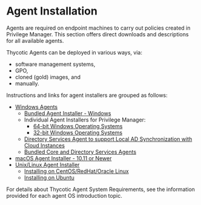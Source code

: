 [title]: # (Agent Installation)
[tags]: # (endpoint,agent)
[priority]: # (1600)
# Agent Installation

Agents are required on endpoint machines to carry out policies created in Privilege Manager. This section offers direct downloads and descriptions for all available agents.

Thycotic Agents can be deployed in various ways, via:

* software management systems,
* GPO,
* cloned (gold) images, and
* manually.

Instructions and links for agent installers are grouped as follows:

* [Windows Agents](win/index.md)
  * [Bundled Agent Installer - Windows](win/agent-inst-win-bundle.md)
  * Individual Agent Installers for Privilege Manager:
    * [64-bit Windows Operating Systems](win/agent-inst-win.md#64_bit_windows_operating_systems)
    * [32-bit Windows Operating Systems](win/agent-inst-win.md#32_bit_windows_operating_systems)
  * [Directory Services Agent to support Local AD Synchronization with Cloud Instances](win/agent-inst-win-dsa.md)
  * [Bundled Core and Directory Services Agents](win/agent-inst-win-dsa-bundle.md)
* [macOS Agent Installer - 10.11 or Newer](macOS/agent-inst-mac.md)
* [Unix/Linux Agent Installer](nix/index.md)
  * [Installing on CentOS/RedHat/Oracle Linux](nix/linux.md)
  * [Installing on Ubuntu](nix/ubuntu.md)

For details about Thycotic Agent System Requirements, see the information provided for each agent OS introduction topic.
